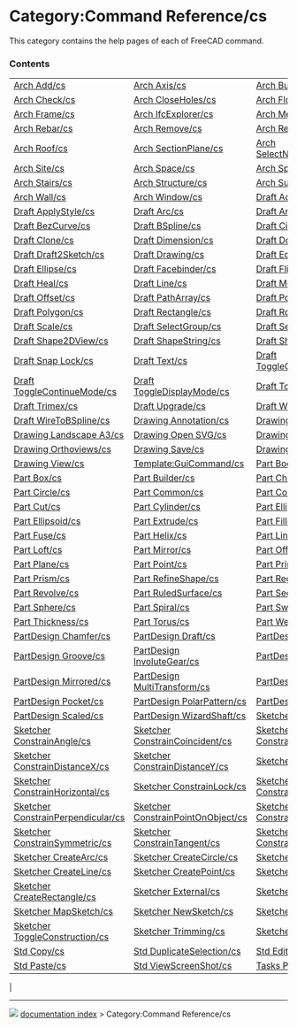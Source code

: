 # Category:Command Reference/cs
This category contains the help pages of each of FreeCAD command.

### Contents

|     |     |     |
| --- | --- | --- |
| [Arch Add/cs](Arch_Add/cs.md) | [Arch Axis/cs](Arch_Axis/cs.md) | [Arch Building/cs](Arch_Building/cs.md) |
| [Arch Check/cs](Arch_Check/cs.md) | [Arch CloseHoles/cs](Arch_CloseHoles/cs.md) | [Arch Floor/cs](Arch_Floor/cs.md) |
| [Arch Frame/cs](Arch_Frame/cs.md) | [Arch IfcExplorer/cs](Arch_IfcExplorer/cs.md) | [Arch MeshToShape/cs](Arch_MeshToShape/cs.md) |
| [Arch Rebar/cs](Arch_Rebar/cs.md) | [Arch Remove/cs](Arch_Remove/cs.md) | [Arch RemoveShape/cs](Arch_RemoveShape/cs.md) |
| [Arch Roof/cs](Arch_Roof/cs.md) | [Arch SectionPlane/cs](Arch_SectionPlane/cs.md) | [Arch SelectNonSolidMeshes/cs](Arch_SelectNonSolidMeshes/cs.md) |
| [Arch Site/cs](Arch_Site/cs.md) | [Arch Space/cs](Arch_Space/cs.md) | [Arch SplitMesh/cs](Arch_SplitMesh/cs.md) |
| [Arch Stairs/cs](Arch_Stairs/cs.md) | [Arch Structure/cs](Arch_Structure/cs.md) | [Arch Survey/cs](Arch_Survey/cs.md) |
| [Arch Wall/cs](Arch_Wall/cs.md) | [Arch Window/cs](Arch_Window/cs.md) | [Draft AddToGroup/cs](Draft_AddToGroup/cs.md) |
| [Draft ApplyStyle/cs](Draft_ApplyStyle/cs.md) | [Draft Arc/cs](Draft_Arc/cs.md) | [Draft Array/cs](Draft_Array/cs.md) |
| [Draft BezCurve/cs](Draft_BezCurve/cs.md) | [Draft BSpline/cs](Draft_BSpline/cs.md) | [Draft Circle/cs](Draft_Circle/cs.md) |
| [Draft Clone/cs](Draft_Clone/cs.md) | [Draft Dimension/cs](Draft_Dimension/cs.md) | [Draft Downgrade/cs](Draft_Downgrade/cs.md) |
| [Draft Draft2Sketch/cs](Draft_Draft2Sketch/cs.md) | [Draft Drawing/cs](Draft_Drawing/cs.md) | [Draft Edit/cs](Draft_Edit/cs.md) |
| [Draft Ellipse/cs](Draft_Ellipse/cs.md) | [Draft Facebinder/cs](Draft_Facebinder/cs.md) | [Draft FlipDimension/cs](Draft_FlipDimension/cs.md) |
| [Draft Heal/cs](Draft_Heal/cs.md) | [Draft Line/cs](Draft_Line/cs.md) | [Draft Move/cs](Draft_Move/cs.md) |
| [Draft Offset/cs](Draft_Offset/cs.md) | [Draft PathArray/cs](Draft_PathArray/cs.md) | [Draft Point/cs](Draft_Point/cs.md) |
| [Draft Polygon/cs](Draft_Polygon/cs.md) | [Draft Rectangle/cs](Draft_Rectangle/cs.md) | [Draft Rotate/cs](Draft_Rotate/cs.md) |
| [Draft Scale/cs](Draft_Scale/cs.md) | [Draft SelectGroup/cs](Draft_SelectGroup/cs.md) | [Draft SelectPlane/cs](Draft_SelectPlane/cs.md) |
| [Draft Shape2DView/cs](Draft_Shape2DView/cs.md) | [Draft ShapeString/cs](Draft_ShapeString/cs.md) | [Draft ShowSnapBar/cs](Draft_ShowSnapBar/cs.md) |
| [Draft Snap Lock/cs](Draft_Snap_Lock/cs.md) | [Draft Text/cs](Draft_Text/cs.md) | [Draft ToggleConstructionMode/cs](Draft_ToggleConstructionMode/cs.md) |
| [Draft ToggleContinueMode/cs](Draft_ToggleContinueMode/cs.md) | [Draft ToggleDisplayMode/cs](Draft_ToggleDisplayMode/cs.md) | [Draft ToggleGrid/cs](Draft_ToggleGrid/cs.md) |
| [Draft Trimex/cs](Draft_Trimex/cs.md) | [Draft Upgrade/cs](Draft_Upgrade/cs.md) | [Draft Wire/cs](Draft_Wire/cs.md) |
| [Draft WireToBSpline/cs](Draft_WireToBSpline/cs.md) | [Drawing Annotation/cs](Drawing_Annotation/cs.md) | [Drawing Clip/cs](Drawing_Clip/cs.md) |
| [Drawing Landscape A3/cs](Drawing_Landscape_A3/cs.md) | [Drawing Open SVG/cs](Drawing_Open_SVG/cs.md) | [Drawing Openbrowser/cs](Drawing_Openbrowser/cs.md) |
| [Drawing Orthoviews/cs](Drawing_Orthoviews/cs.md) | [Drawing Save/cs](Drawing_Save/cs.md) | [Drawing Symbol/cs](Drawing_Symbol/cs.md) |
| [Drawing View/cs](Drawing_View/cs.md) | [Template:GuiCommand/cs](Template_GuiCommand/cs.md) | [Part Boolean/cs](Part_Boolean/cs.md) |
| [Part Box/cs](Part_Box/cs.md) | [Part Builder/cs](Part_Builder/cs.md) | [Part Chamfer/cs](Part_Chamfer/cs.md) |
| [Part Circle/cs](Part_Circle/cs.md) | [Part Common/cs](Part_Common/cs.md) | [Part Cone/cs](Part_Cone/cs.md) |
| [Part Cut/cs](Part_Cut/cs.md) | [Part Cylinder/cs](Part_Cylinder/cs.md) | [Part Ellipse/cs](Part_Ellipse/cs.md) |
| [Part Ellipsoid/cs](Part_Ellipsoid/cs.md) | [Part Extrude/cs](Part_Extrude/cs.md) | [Part Fillet/cs](Part_Fillet/cs.md) |
| [Part Fuse/cs](Part_Fuse/cs.md) | [Part Helix/cs](Part_Helix/cs.md) | [Part Line/cs](Part_Line/cs.md) |
| [Part Loft/cs](Part_Loft/cs.md) | [Part Mirror/cs](Part_Mirror/cs.md) | [Part Offset/cs](Part_Offset/cs.md) |
| [Part Plane/cs](Part_Plane/cs.md) | [Part Point/cs](Part_Point/cs.md) | [Part Primitives/cs](Part_Primitives/cs.md) |
| [Part Prism/cs](Part_Prism/cs.md) | [Part RefineShape/cs](Part_RefineShape/cs.md) | [Part RegularPolygon/cs](Part_RegularPolygon/cs.md) |
| [Part Revolve/cs](Part_Revolve/cs.md) | [Part RuledSurface/cs](Part_RuledSurface/cs.md) | [Part Section/cs](Part_Section/cs.md) |
| [Part Sphere/cs](Part_Sphere/cs.md) | [Part Spiral/cs](Part_Spiral/cs.md) | [Part Sweep/cs](Part_Sweep/cs.md) |
| [Part Thickness/cs](Part_Thickness/cs.md) | [Part Torus/cs](Part_Torus/cs.md) | [Part Wedge/cs](Part_Wedge/cs.md) |
| [PartDesign Chamfer/cs](PartDesign_Chamfer/cs.md) | [PartDesign Draft/cs](PartDesign_Draft/cs.md) | [PartDesign Fillet/cs](PartDesign_Fillet/cs.md) |
| [PartDesign Groove/cs](PartDesign_Groove/cs.md) | [PartDesign InvoluteGear/cs](PartDesign_InvoluteGear/cs.md) | [PartDesign LinearPattern/cs](PartDesign_LinearPattern/cs.md) |
| [PartDesign Mirrored/cs](PartDesign_Mirrored/cs.md) | [PartDesign MultiTransform/cs](PartDesign_MultiTransform/cs.md) | [PartDesign Pad/cs](PartDesign_Pad/cs.md) |
| [PartDesign Pocket/cs](PartDesign_Pocket/cs.md) | [PartDesign PolarPattern/cs](PartDesign_PolarPattern/cs.md) | [PartDesign Revolution/cs](PartDesign_Revolution/cs.md) |
| [PartDesign Scaled/cs](PartDesign_Scaled/cs.md) | [PartDesign WizardShaft/cs](PartDesign_WizardShaft/cs.md) | [Sketcher CarbonCopy/cs](Sketcher_CarbonCopy/cs.md) |
| [Sketcher ConstrainAngle/cs](Sketcher_ConstrainAngle/cs.md) | [Sketcher ConstrainCoincident/cs](Sketcher_ConstrainCoincident/cs.md) | [Sketcher ConstrainDistance/cs](Sketcher_ConstrainDistance/cs.md) |
| [Sketcher ConstrainDistanceX/cs](Sketcher_ConstrainDistanceX/cs.md) | [Sketcher ConstrainDistanceY/cs](Sketcher_ConstrainDistanceY/cs.md) | [Sketcher ConstrainEqual/cs](Sketcher_ConstrainEqual/cs.md) |
| [Sketcher ConstrainHorizontal/cs](Sketcher_ConstrainHorizontal/cs.md) | [Sketcher ConstrainLock/cs](Sketcher_ConstrainLock/cs.md) | [Sketcher ConstrainParallel/cs](Sketcher_ConstrainParallel/cs.md) |
| [Sketcher ConstrainPerpendicular/cs](Sketcher_ConstrainPerpendicular/cs.md) | [Sketcher ConstrainPointOnObject/cs](Sketcher_ConstrainPointOnObject/cs.md) | [Sketcher ConstrainRadius/cs](Sketcher_ConstrainRadius/cs.md) |
| [Sketcher ConstrainSymmetric/cs](Sketcher_ConstrainSymmetric/cs.md) | [Sketcher ConstrainTangent/cs](Sketcher_ConstrainTangent/cs.md) | [Sketcher ConstrainVertical/cs](Sketcher_ConstrainVertical/cs.md) |
| [Sketcher CreateArc/cs](Sketcher_CreateArc/cs.md) | [Sketcher CreateCircle/cs](Sketcher_CreateCircle/cs.md) | [Sketcher CreateFillet/cs](Sketcher_CreateFillet/cs.md) |
| [Sketcher CreateLine/cs](Sketcher_CreateLine/cs.md) | [Sketcher CreatePoint/cs](Sketcher_CreatePoint/cs.md) | [Sketcher CreatePolyline/cs](Sketcher_CreatePolyline/cs.md) |
| [Sketcher CreateRectangle/cs](Sketcher_CreateRectangle/cs.md) | [Sketcher External/cs](Sketcher_External/cs.md) | [Sketcher LeaveSketch/cs](Sketcher_LeaveSketch/cs.md) |
| [Sketcher MapSketch/cs](Sketcher_MapSketch/cs.md) | [Sketcher NewSketch/cs](Sketcher_NewSketch/cs.md) | [Sketcher ReorientSketch/cs](Sketcher_ReorientSketch/cs.md) |
| [Sketcher ToggleConstruction/cs](Sketcher_ToggleConstruction/cs.md) | [Sketcher Trimming/cs](Sketcher_Trimming/cs.md) | [Sketcher ViewSketch/cs](Sketcher_ViewSketch/cs.md) |
| [Std Copy/cs](Std_Copy/cs.md) | [Std DuplicateSelection/cs](Std_DuplicateSelection/cs.md) | [Std Edit/cs](Std_Edit/cs.md) |
| [Std Paste/cs](Std_Paste/cs.md) | [Std ViewScreenShot/cs](Std_ViewScreenShot/cs.md) | [Tasks Placement/cs](Tasks_Placement/cs.md) |
|



---
![](images/Right_arrow.png) [documentation index](../README.md) > Category:Command Reference/cs

